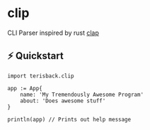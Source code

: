 # clip

CLI Parser inspired by rust [clap](https://clap.rs/)

## ⚡ Quickstart

```vlang
import terisback.clip

app := App{
    name: 'My Tremendously Awesome Program'
    about: 'Does awesome stuff'
}

println(app) // Prints out help message
```
